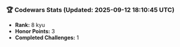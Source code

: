 ### 🏆 Codewars Stats (Updated: 2025-09-12 18:10:45 UTC)

- **Rank:** 8 kyu
- **Honor Points:** 3
- **Completed Challenges:** 1
